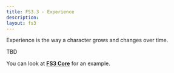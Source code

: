 ```yaml
---
title: FS3.3 - Experience
description:
layout: fs3
---
```


Experience is the way a character grows and changes over time.   

TBD

You can look at **[FS3 Core](/fs3/fs3-3/core)** for an example.


